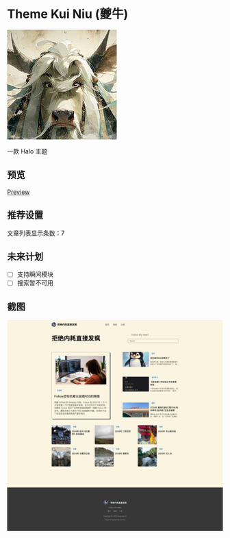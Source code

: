# Theme Kui Niu (夔牛)

![](./kui-niu.jpg)

一款 Halo 主题

## 预览

[Preview](https://blog.luijp.cn/?preview-theme=theme-kui-niu)

## 推荐设置

文章列表显示条数：7

## 未来计划

 - [ ] 支持瞬间模块
 - [ ] 搜索暂不可用

## 截图

![](./screenshot.png)
